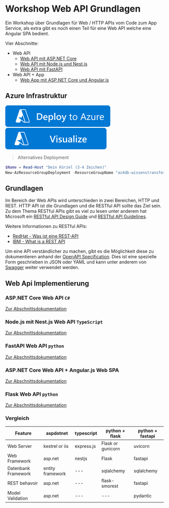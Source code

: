 # Workshop Web API Grundlagen

Ein Workshop über Grundlagen für Web / HTTP APIs vom Code zum App Service, als extra gibt es noch einen Teil für eine Web API welche eine Angular SPA bedient.

Vier Abschnitte:

- Web API
  - [Web API mit ASP.NET Core](#asp-net-web-api-c)
  - [Web API mit Node.js und Nest.js](#nodejs-mit-nestjs-web-api-typescript)
  - [Web API mit FastAPI](#web-api-mit-fastapi)
- Web API + App
  - [Web App mit ASP.NET Core und Angular.js](#asp-net-web-api--angularjs-web-spa)

## Azure Infrastruktur

[![Deploy To Azure](https://raw.githubusercontent.com/sweetnordic/workshop-web-api/main/.azure/images/deploytoazure.svg?sanitize=true)](https://portal.azure.com/#create/Microsoft.Template/uri/https%3A%2F%2Fraw.githubusercontent.com%2Fsweetnordic%2Fworkshop-web-api%2Fmain%2F.azure%2Fazuredeploy.json)
[![Visualize](https://raw.githubusercontent.com/sweetnordic/workshop-web-api/main/.azure/images/visualizebutton.svg?sanitize=true)](http://armviz.io/#/?load=https%3A%2F%2Fraw.githubusercontent.com%2Fsweetnordic%2Fworkshop-web-api%2Fmain%2F.azure%2Fazuredeploy.json)

> Alternatives Deployment

```powershell
$Name = Read-Host "Dein Kürzel (3-4 Zeichen)"
New-AzResourceGroupDeployment -ResourceGroupName "az4db-wissenstransfer" -TemplateUri "https://raw.githubusercontent.com/sweetnordic/workshop-web-api/main/.azure/azuredeploy.json" -DeploymentName "ws-$($Name)-api" -TemplateParameterObject @{ "Name" = $Name }
```

## Grundlagen

Im Bereich der Web APIs wird unterschieden in zwei Bereichen, HTTP und REST. HTTP API ist die Grundlagen und die RESTful API sollte das Ziel sein. Zu dem Thema RESTful APIs gibt es viel zu lesen unter anderem hat Microsoft ein [RESTful API Design Guide](https://docs.microsoft.com/en-us/azure/architecture/best-practices/api-design) und [RESTful API Guidelines](https://github.com/Microsoft/api-guidelines/blob/vNext/Guidelines.md).

Weitere Informationen zu RESTful APIs:

- [RedHat - Was ist eine REST-API](https://www.redhat.com/de/topics/api/what-is-a-rest-api)
- [IBM - What is a REST API](https://www.ibm.com/cloud/learn/rest-apis)

Um eine API verständlicher zu machen, gibt es die Möglichkeit diese zu dokumentieren anhand der [OpenAPI Specification](https://swagger.io/specification/). Dies ist eine spezielle Form geschrieben in JSON oder YAML und kann unter anderem von [Swagger](https://swagger.io/) weiter verwendet werden.

## Web Api Implementierung

### ASP.NET Core Web API `C#`

[Zur Abschnittsdokumentation](abschnitt-1.md)

### Node.js mit Nest.js Web API `TypeScript`

[Zur Abschnittsdokumentation](abschnitt-2.md)

### FastAPI Web API `python`

[Zur Abschnittsdokumentation](abschnitt-3.md)

### ASP.NET Core Web API + Angular.js Web SPA

[Zur Abschnittsdokumentation](abschnitt-4.md)

### Flask Web API `python`

[Zur Abschnittsdokumentation](abschnitt-5.md)

### Vergleich

| Feature             | aspdotnet        | typescript | python + flask    | python + fastapi |
| ------------------- | ---------------- | ---------- | ----------------- | ---------------- |
| Web Server          | kestrel or iis   | express.js | Flask or gunicorn | uvicorn          |
| Web Framework       | asp.net          | nestjs     | Flask             | fastapi          |
| Datenbank Framework | entity framework | ---        | sqlalchemy        | sqlalchemy       |
| REST behavoir       | asp.net          | ---        | flask-smorest     | fastapi          |
| Model Validation    | asp.net          | ---        | ---               | pydantic         |
